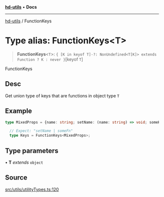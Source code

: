 [**hd-utils**](../README.md) • **Docs**

***

[hd-utils](../globals.md) / FunctionKeys

# Type alias: FunctionKeys\<T\>

> **FunctionKeys**\<`T`\>: `{ [K in keyof T]-?: NonUndefined<T[K]> extends Function ? K : never }`\[keyof `T`\]

FunctionKeys

## Desc

Get union type of keys that are functions in object type `T`

## Example

```ts
type MixedProps = {name: string; setName: (name: string) => void; someKeys?: string; someFn?: (...args: any) => any;};

  // Expect: "setName | someFn"
  type Keys = FunctionKeys<MixedProps>;
```

## Type parameters

• **T** *extends* `object`

## Source

[src/utils/utilityTypes.ts:120](https://github.com/AhmadHddad/h-utils/blob/8e9e542f98b1a43a336ce585dc8666b21b0e894d/src/utils/utilityTypes.ts#L120)
